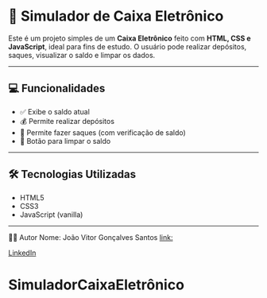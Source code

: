 # 🏧 Simulador de Caixa Eletrônico

Este é um projeto simples de um **Caixa Eletrônico** feito com **HTML, CSS e JavaScript**, ideal para fins de estudo. O usuário pode realizar depósitos, saques, visualizar o saldo e limpar os dados.

---

## 💻 Funcionalidades

- ✅ Exibe o saldo atual
- 💰 Permite realizar depósitos
- 💸 Permite fazer saques (com verificação de saldo)
- 🔄 Botão para limpar o saldo

---

## 🛠️ Tecnologias Utilizadas

- HTML5
- CSS3
- JavaScript (vanilla)

---
👨‍💻 Autor
Nome: João Vitor Gonçalves Santos
[link:](https://joaovitorgoncalvessantos1.github.io/simuladorCaixaEletr-nico/)

[LinkedIn](https://www.linkedin.com/in/jo%C3%A3o-vitor-gon%C3%A7alves-4a47491a4/)
# SimuladorCaixaEletrônico


